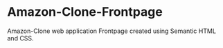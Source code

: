 # Amazon-Clone-Frontpage
Amazon-Clone web application Frontpage created using Semantic HTML and CSS.
